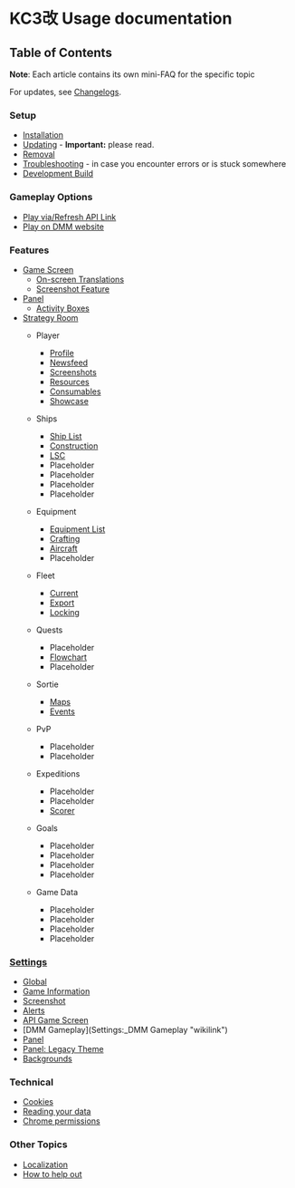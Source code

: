 # KC3改 Usage documentation

## Table of Contents

**Note**: Each article contains its own mini-FAQ for the specific topic

For updates, see [Changelogs](changelogs/README "wikilink").

### Setup

-   [Installation](Installation "wikilink")
-   [Updating](Updating "wikilink") - **Important:** please read.
-   [Removal](Removal "wikilink")
-   [Troubleshooting](Troubleshooting "wikilink") - in case you encounter errors or is stuck somewhere
-   [Development Build](Setup_development_build "wikilink")

### Gameplay Options

-   [Play via/Refresh API Link](Gameplay_-_API_Link "wikilink")
-   [Play on DMM website](Gameplay_-_Play_on_DMM_website "wikilink")

### Features

-   [Game Screen](Game_Screen "wikilink")
    -   [On-screen Translations](On-screen_Translations "wikilink")
    -   [Screenshot Feature](Screenshot_Feature "wikilink")
-   [Panel](Panel "wikilink")
    -   [Activity Boxes](Panel:_Activity_Boxes "wikilink")
-   [Strategy Room](Strategy_Room "wikilink")
    -   Player
        -   [Profile](Strategy_Room:_Profile "wikilink")
        -   [Newsfeed](Strategy_Room:_Newsfeed "wikilink")
        -   [Screenshots](Strategy_Room:_Screenshots "wikilink")
        -   [Resources](Strategy_Room:_Resources "wikilink")
        -   [Consumables](Strategy_Room:_Consumables "wikilink")
        -   [Showcase](Strategy_Room:_Showcase "wikilink")
    -   Ships
        -   [Ship List](Strategy_Room:_Ships "wikilink")
        -   [Construction](Strategy_Room:_Construction "wikilink")
        -   [LSC](Strategy_Room:_LSC "wikilink")
        -   Placeholder
        -   Placeholder
        -   Placeholder
        -   Placeholder

    -   Equipment
        -   [Equipment List](Strategy_Room:_Equipment "wikilink")
        -   [Crafting](Strategy_Room:_Crafting "wikilink")
        -   [Aircraft](Strategy_Room:_Aircraft "wikilink")
		-   Placeholder

    -   Fleet
        -   [Current](Strategy_Room:_Fleets "wikilink")
        -   [Export](Strategy_Room:_Export "wikilink")
        -   [Locking](Strategy_Room:_Locking "wikilink")

    -   Quests
		- Placeholder
        -   [Flowchart](Strategy_Room:_Quests "wikilink")
		- Placeholder

    -   Sortie
        -   [Maps](Strategy_Room:_Regular_Maps "wikilink")
        -   [Events](Strategy_Room:_Events "wikilink")

    -   PvP
		- Placeholder
		- Placeholder

    -   Expeditions
		- Placeholder
		- Placeholder
        -   [Scorer](Strategy_Room:_Scorer "wikilink")

    -   Goals
        -   Placeholder
        -   Placeholder
        -   Placeholder
        -   Placeholder

    -   Game Data
        -   Placeholder
        -   Placeholder
        -   Placeholder
        -   Placeholder

### [Settings](Settings "wikilink")
-   [Global](Settings:_Global "wikilink")
-   [Game Information](Settings:_Game_Information "wikilink")
-   [Screenshot](Settings:_Screenshot "wikilink")
-   [Alerts](Settings:_Alerts "wikilink")
-   [API Game Screen](Settings:_API_Game_Screen "wikilink")
-   [DMM Gameplay](Settings:_DMM Gameplay "wikilink")
-   [Panel](Settings:_Panel "wikilink")
-   [Panel: Legacy Theme](Settings:_Panel:_Legacy_Theme "wikilink")
-   [Backgrounds](Settings:_Backgrounds "wikilink")

### Technical

-   [Cookies](Cookies "wikilink")
-   [Reading your data](Reading_your_data "wikilink")
-   [Chrome permissions](Chrome_permissions "wikilink")

### Other Topics

-   [Localization](Localization "wikilink")
-   [How to help out](How_to_help_out "wikilink")

